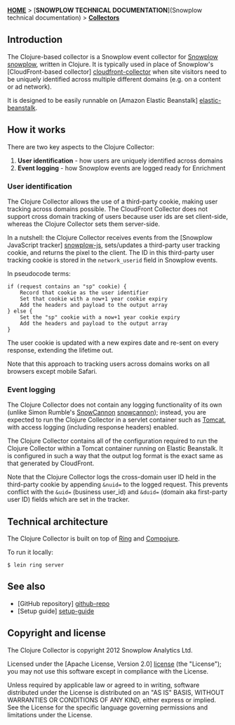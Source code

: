 [**HOME**](Home) > [**SNOWPLOW TECHNICAL DOCUMENTATION**](Snowplow technical documentation) > [**Collectors**](collectors)

## Introduction

The Clojure-based collector is a Snowplow event collector for [Snowplow] [snowplow], written in Clojure. It is typically used in place of Snowplow's [CloudFront-based collector] [cloudfront-collector] when site visitors need to be uniquely identified across multiple different domains (e.g. on a content or ad network).

It is designed to be easily runnable on [Amazon Elastic Beanstalk] [elastic-beanstalk].

## How it works

There are two key aspects to the Clojure Collector:

1. **User identification** - how users are uniquely identified across domains
2. **Event logging** - how Snowplow events are logged ready for Enrichment 

### User identification

The Clojure Collector allows the use of a third-party cookie, making user tracking across domains possible. The CloudFront Collector does not support cross domain tracking of users because user ids are set client-side, whereas the Clojure Collector sets them server-side.

In a nutshell: the Clojure Collector receives events from the [Snowplow JavaScript tracker] [snowplow-js], sets/updates a third-party user tracking cookie, and returns the pixel to the client. The ID in this third-party user tracking cookie is stored in the `network_userid` field in Snowplow events.

In pseudocode terms:

	if (request contains an "sp" cookie) {
	    Record that cookie as the user identifier
	    Set that cookie with a now+1 year cookie expiry
	    Add the headers and payload to the output array
	} else {
	    Set the "sp" cookie with a now+1 year cookie expiry
	    Add the headers and payload to the output array
	}

The user cookie is updated with a new expires date and re-sent on every response, extending the lifetime out.

Note that this approach to tracking users across domains works on all browsers except mobile Safari.

### Event logging

The Clojure Collector does not contain any logging functionality of its own (unlike Simon Rumble's [SnowCannon] [snowcannon]); instead, you are expected to run the Clojure Collector in a servlet container such as [Tomcat][tomcat], with access logging (including response headers) enabled.

The Clojure Collector contains all of the configuration required to run the Clojure Collector within a Tomcat container running on Elastic Beanstalk. It is configured in such a way that the output log format is the exact same as that generated by CloudFront.

Note that the Clojure Collector logs the cross-domain user ID held in the third-party cookie by appending `&nuid=` to the logged request. This prevents conflict with the `&uid=` (business user_id) and `&duid=` (domain aka first-party user ID) fields which are set in the tracker.

## Technical architecture

The Clojure Collector is built on top of [Ring][ring] and [Compojure][compojure].

To run it locally:

    $ lein ring server

## See also

* [GitHub repository] [github-repo]
* [Setup guide] [setup-guide]

## Copyright and license

The Clojure Collector is copyright 2012 Snowplow Analytics Ltd.

Licensed under the [Apache License, Version 2.0] [license] (the "License");
you may not use this software except in compliance with the License.

Unless required by applicable law or agreed to in writing, software
distributed under the License is distributed on an "AS IS" BASIS,
WITHOUT WARRANTIES OR CONDITIONS OF ANY KIND, either express or implied.
See the License for the specific language governing permissions and
limitations under the License.

[snowplow]: http://snowplowanalytics.com
[cloudfront-collector]: https://github.com/snowplow/snowplow/tree/master/2-collectors/cloudfront-collector
[snowcannon]: https://github.com/shermozle/SnowCannon
[snowplow-js]: https://github.com/snowplow/snowplow/tree/master/1-trackers/javascript

[elastic-beanstalk]: http://aws.amazon.com/elasticbeanstalk/
[tomcat]: http://tomcat.apache.org/

[github-repo]: https://github.com/snowplow/snowplow/tree/master/2-collectors/clojure-collector
[setup-guide]: https://github.com/snowplow/snowplow/wiki/Setting-up-the-Clojure-collector

[ring]: https://github.com/ring-clojure/ring
[compojure]: https://github.com/weavejester/compojure

[license]: http://www.apache.org/licenses/LICENSE-2.0